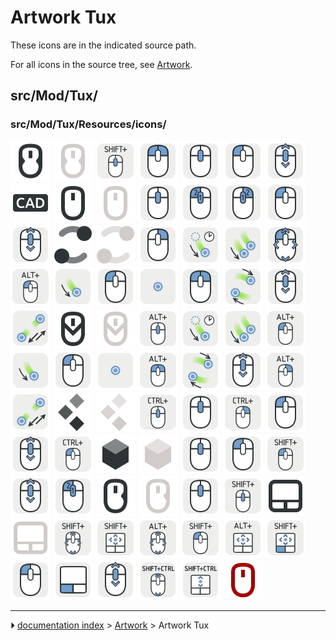 # Artwork Tux
These icons are in the indicated source path.

For all icons in the source tree, see [Artwork](Artwork.md).

## src/Mod/Tux/

### src/Mod/Tux/Resources/icons/

 <img alt="" src=images/NavigationBlender_dark.svg  style="width:64px;"> <img alt="" src=images/NavigationBlender_light.svg  style="width:64px;"> <img alt="" src=images/NavigationBlender_Pan.svg  style="width:64px;"> <img alt="" src=images/NavigationBlender_PanAlt.svg  style="width:64px;"> <img alt="" src=images/NavigationBlender_Rotate.svg  style="width:64px;"> <img alt="" src=images/NavigationBlender_Select.svg  style="width:64px;"> <img alt="" src=images/NavigationBlender_Zoom.svg  style="width:64px;"> <img alt="" src=images/NavigationCADAlt.svg  style="width:64px;"> <img alt="" src=images/NavigationCAD_dark.svg  style="width:64px;"> <img alt="" src=images/NavigationCAD_light.svg  style="width:64px;"> <img alt="" src=images/NavigationCAD_Pan.svg  style="width:64px;"> <img alt="" src=images/NavigationCAD_Rotate.svg  style="width:64px;"> <img alt="" src=images/NavigationCAD_RotateAlt.svg  style="width:64px;"> <img alt="" src=images/NavigationCAD_Select.svg  style="width:64px;"> <img alt="" src=images/NavigationCAD_Zoom.svg  style="width:64px;"> <img alt="" src=images/NavigationGesture_dark.svg  style="width:64px;"> <img alt="" src=images/NavigationGesture_light.svg  style="width:64px;"> <img alt="" src=images/NavigationGesture_Pan.svg  style="width:64px;"> <img alt="" src=images/NavigationGesture_PanTouch.svg  style="width:64px;"> <img alt="" src=images/NavigationGesture_PanTouchAlt.svg  style="width:64px;"> <img alt="" src=images/NavigationGesture_Rotate.svg  style="width:64px;"> <img alt="" src=images/NavigationGesture_RotateAlt.svg  style="width:64px;"> <img alt="" src=images/NavigationGesture_RotateTouch.svg  style="width:64px;"> <img alt="" src=images/NavigationGesture_Select.svg  style="width:64px;"> <img alt="" src=images/NavigationGesture_SelectTouch.svg  style="width:64px;"> <img alt="" src=images/NavigationGesture_Tilt.svg  style="width:64px;"> <img alt="" src=images/NavigationGesture_TiltTouch.svg  style="width:64px;"> <img alt="" src=images/NavigationGesture_Zoom.svg  style="width:64px;"> <img alt="" src=images/NavigationGesture_ZoomTouch.svg  style="width:64px;"> <img alt="" src=images/NavigationMayaGesture_dark.svg  style="width:64px;"> <img alt="" src=images/NavigationMayaGesture_light.svg  style="width:64px;"> <img alt="" src=images/NavigationMayaGesture_Pan.svg  style="width:64px;"> <img alt="" src=images/NavigationMayaGesture_PanTouch.svg  style="width:64px;"> <img alt="" src=images/NavigationMayaGesture_PanTouchAlt.svg  style="width:64px;"> <img alt="" src=images/NavigationMayaGesture_Rotate.svg  style="width:64px;"> <img alt="" src=images/NavigationMayaGesture_RotateTouch.svg  style="width:64px;"> <img alt="" src=images/NavigationMayaGesture_Select.svg  style="width:64px;"> <img alt="" src=images/NavigationMayaGesture_SelectTouch.svg  style="width:64px;"> <img alt="" src=images/NavigationMayaGesture_Tilt.svg  style="width:64px;"> <img alt="" src=images/NavigationMayaGesture_TiltTouch.svg  style="width:64px;"> <img alt="" src=images/NavigationMayaGesture_Zoom.svg  style="width:64px;"> <img alt="" src=images/NavigationMayaGesture_ZoomAlt.svg  style="width:64px;"> <img alt="" src=images/NavigationMayaGesture_ZoomTouch.svg  style="width:64px;"> <img alt="" src=images/NavigationOpenCascade_dark.svg  style="width:64px;"> <img alt="" src=images/NavigationOpenCascade_light.svg  style="width:64px;"> <img alt="" src=images/NavigationOpenCascade_Pan.svg  style="width:64px;"> <img alt="" src=images/NavigationOpenCascade_PanAlt.svg  style="width:64px;"> <img alt="" src=images/NavigationOpenCascade_Rotate.svg  style="width:64px;"> <img alt="" src=images/NavigationOpenCascade_Select.svg  style="width:64px;"> <img alt="" src=images/NavigationOpenCascade_Zoom.svg  style="width:64px;"> <img alt="" src=images/NavigationOpenCascade_ZoomAlt.svg  style="width:64px;"> <img alt="" src=images/NavigationOpenInventor_dark.svg  style="width:64px;"> <img alt="" src=images/NavigationOpenInventor_light.svg  style="width:64px;"> <img alt="" src=images/NavigationOpenInventor_Pan.svg  style="width:64px;"> <img alt="" src=images/NavigationOpenInventor_Rotate.svg  style="width:64px;"> <img alt="" src=images/NavigationOpenInventor_Select.svg  style="width:64px;"> <img alt="" src=images/NavigationOpenInventor_Zoom.svg  style="width:64px;"> <img alt="" src=images/NavigationOpenInventor_ZoomAlt.svg  style="width:64px;"> <img alt="" src=images/NavigationRevit_dark.svg  style="width:64px;"> <img alt="" src=images/NavigationRevit_light.svg  style="width:64px;"> <img alt="" src=images/NavigationRevit_Pan.svg  style="width:64px;"> <img alt="" src=images/NavigationRevit_Rotate.svg  style="width:64px;"> <img alt="" src=images/NavigationTouchpad_dark.svg  style="width:64px;"> <img alt="" src=images/NavigationTouchpad_light.svg  style="width:64px;"> <img alt="" src=images/NavigationTouchpad_Pan.svg  style="width:64px;"> <img alt="" src=images/NavigationTouchpad_PanTouch.svg  style="width:64px;"> <img alt="" src=images/NavigationTouchpad_Rotate.svg  style="width:64px;"> <img alt="" src=images/NavigationTouchpad_RotateAlt.svg  style="width:64px;"> <img alt="" src=images/NavigationTouchpad_RotateTouch.svg  style="width:64px;"> <img alt="" src=images/NavigationTouchpad_RotateTouchAlt.svg  style="width:64px;"> <img alt="" src=images/NavigationTouchpad_Select.svg  style="width:64px;"> <img alt="" src=images/NavigationTouchpad_SelectTouch.svg  style="width:64px;"> <img alt="" src=images/NavigationTouchpad_Zoom.svg  style="width:64px;"> <img alt="" src=images/NavigationTouchpad_ZoomAlt.svg  style="width:64px;"> <img alt="" src=images/NavigationTouchpad_ZoomTouch.svg  style="width:64px;"> <img alt="" src=images/NavigationUndefined.svg  style="width:64px;">



---
⏵ [documentation index](../README.md) > [Artwork](Category_Artwork.md) > Artwork Tux
